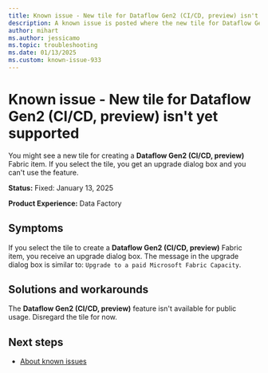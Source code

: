```yaml
---
title: Known issue - New tile for Dataflow Gen2 (CI/CD, preview) isn't yet supported
description: A known issue is posted where the new tile for Dataflow Gen2 (CI/CD, preview) isn't yet supported.
author: mihart
ms.author: jessicamo
ms.topic: troubleshooting  
ms.date: 01/13/2025
ms.custom: known-issue-933
---
```


# Known issue - New tile for Dataflow Gen2 (CI/CD, preview) isn't yet supported

You might see a new tile for creating a **Dataflow Gen2 (CI/CD, preview)** Fabric item. If you select the tile, you get an upgrade dialog box and you can't use the feature.

**Status:** Fixed: January 13, 2025

**Product Experience:** Data Factory

## Symptoms

If you select the tile to create a **Dataflow Gen2 (CI/CD, preview)** Fabric item, you receive an upgrade dialog box. The message in the upgrade dialog box is similar to: `Upgrade to a paid Microsoft Fabric Capacity`.

## Solutions and workarounds

The **Dataflow Gen2 (CI/CD, preview)** feature isn't available for public usage. Disregard the tile for now.

## Next steps

- [About known issues](https://support.fabric.microsoft.com/known-issues)
